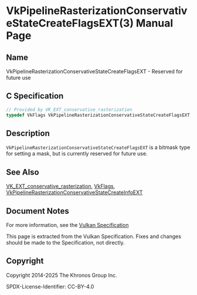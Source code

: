 # VkPipelineRasterizationConservativeStateCreateFlagsEXT(3) Manual Page

## Name

VkPipelineRasterizationConservativeStateCreateFlagsEXT - Reserved for future use



## [](#_c_specification)C Specification

```c++
// Provided by VK_EXT_conservative_rasterization
typedef VkFlags VkPipelineRasterizationConservativeStateCreateFlagsEXT;
```

## [](#_description)Description

`VkPipelineRasterizationConservativeStateCreateFlagsEXT` is a bitmask type for setting a mask, but is currently reserved for future use.

## [](#_see_also)See Also

[VK\_EXT\_conservative\_rasterization](https://registry.khronos.org/vulkan/specs/latest/man/html/VK_EXT_conservative_rasterization.html), [VkFlags](https://registry.khronos.org/vulkan/specs/latest/man/html/VkFlags.html), [VkPipelineRasterizationConservativeStateCreateInfoEXT](https://registry.khronos.org/vulkan/specs/latest/man/html/VkPipelineRasterizationConservativeStateCreateInfoEXT.html)

## [](#_document_notes)Document Notes

For more information, see the [Vulkan Specification](https://registry.khronos.org/vulkan/specs/latest/html/vkspec.html#VkPipelineRasterizationConservativeStateCreateFlagsEXT)

This page is extracted from the Vulkan Specification. Fixes and changes should be made to the Specification, not directly.

## [](#_copyright)Copyright

Copyright 2014-2025 The Khronos Group Inc.

SPDX-License-Identifier: CC-BY-4.0